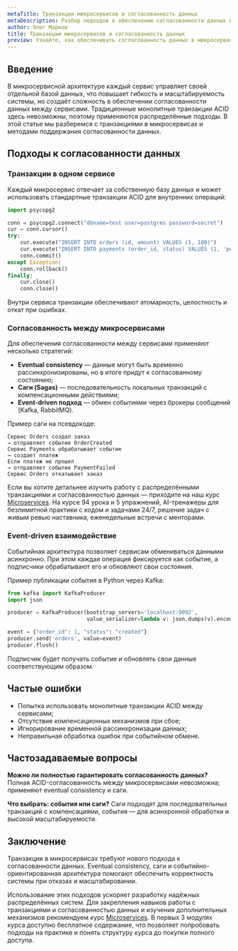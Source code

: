```yaml
---
metaTitle: Транзакции микросервисов и согласованность данных
metaDescription: Разбор подходов к обеспечению согласованности данных в микросервисной архитектуре и организации транзакций между сервисами
author: Олег Марков
title: Транзакции микросервисов и согласованность данных
preview: Узнайте, как обеспечивать согласованность данных в микросервисной архитектуре и организовывать транзакции между сервисами с примерами и инструментами
---
```


## Введение

В микросервисной архитектуре каждый сервис управляет своей отдельной базой данных, что повышает гибкость и масштабируемость системы, но создаёт сложность в обеспечении согласованности данных между сервисами. Традиционные монолитные транзакции ACID здесь невозможны, поэтому применяются распределённые подходы. В этой статье мы разберемся с транзакциями в микросервисах и методами поддержания согласованности данных.

## Подходы к согласованности данных

### Транзакции в одном сервисе

Каждый микросервис отвечает за собственную базу данных и может использовать стандартные транзакции ACID для внутренних операций:

```python
import psycopg2

conn = psycopg2.connect("dbname=test user=postgres password=secret")
cur = conn.cursor()
try:
    cur.execute("INSERT INTO orders (id, amount) VALUES (1, 100)")
    cur.execute("INSERT INTO payments (order_id, status) VALUES (1, 'pending')")
    conn.commit()
except Exception:
    conn.rollback()
finally:
    cur.close()
    conn.close()
```

Внутри сервиса транзакции обеспечивают атомарность, целостность и откат при ошибках.

### Согласованность между микросервисами

Для обеспечения согласованности между сервисами применяют несколько стратегий:

* **Eventual consistency** — данные могут быть временно рассинхронизированы, но в итоге придут к согласованному состоянию;
* **Саги (Sagas)** — последовательность локальных транзакций с компенсационными действиями;
* **Event-driven подход** — обмен событиями через брокеры сообщений (Kafka, RabbitMQ).

Пример саги на псевдокоде:

```text
Сервис Orders создал заказ
→ отправляет событие OrderCreated
Сервис Payments обрабатывает событие
→ создает платеж
Если платеж не прошел
→ отправляет событие PaymentFailed
Сервис Orders откатывает заказ
```

Если вы хотите детальнее изучить работу с распределёнными транзакциями и согласованностью данных — приходите на наш курс [Microservices](https://purpleschool.ru/course/microservices?utm_source=knowledgebase&utm_medium=article&utm_campaign=Transakcii_mikroservisov_i_soglasovannost_dannyh). На курсе 94 урока и 5 упражнений, AI-тренажеры для безлимитной практики с кодом и задачами 24/7, решение задач с живым ревью наставника, еженедельные встречи с менторами.

### Event-driven взаимодействие

Событийная архитектура позволяет сервисам обмениваться данными асинхронно. При этом каждая операция фиксируется как событие, а подписчики обрабатывают его и обновляют свои состояния.

Пример публикации события в Python через Kafka:

```python
from kafka import KafkaProducer
import json

producer = KafkaProducer(bootstrap_servers='localhost:9092',
                         value_serializer=lambda v: json.dumps(v).encode('utf-8'))

event = {"order_id": 1, "status": "created"}
producer.send('orders', value=event)
producer.flush()
```

Подписчик будет получать событие и обновлять свои данные соответствующим образом.

## Частые ошибки

* Попытка использовать монолитные транзакции ACID между сервисами;
* Отсутствие компенсационных механизмов при сбое;
* Игнорирование временной рассинхронизации данных;
* Неправильная обработка ошибок при событийном обмене.

## Частозадаваемые вопросы

**Можно ли полностью гарантировать согласованность данных?**
Полная ACID-согласованность между микросервисами невозможна; применяют eventual consistency и саги.

**Что выбрать: события или саги?**
Саги подходят для последовательных транзакций с компенсациями, события — для асинхронной обработки и высокой масштабируемости.

## Заключение

Транзакции в микросервисах требуют нового подхода к согласованности данных. Eventual consistency, саги и событийно-ориентированная архитектура помогают обеспечить корректность системы при отказах и масштабировании.

Использование этих подходов ускоряет разработку надёжных распределённых систем. Для закрепления навыков работы с транзакциями и согласованностью данных и изучения дополнительных механизмов рекомендуем курс [Microservices](https://purpleschool.ru/course/microservices?utm_source=knowledgebase&utm_medium=article&utm_campaign=Transakcii_mikroservisov_i_soglasovannost_dannyh).
В первых 3 модулях курса доступно бесплатное содержание, что позволяет попробовать подходы на практике и понять структуру курса до покупки полного доступа.
